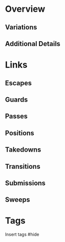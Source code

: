 # Overview
## Variations
## Additional Details
# Links
## Escapes
## Guards
## Passes
## Positions
## Takedowns
## Transitions
## Submissions
## Sweeps
# Tags
Insert tags #hide
